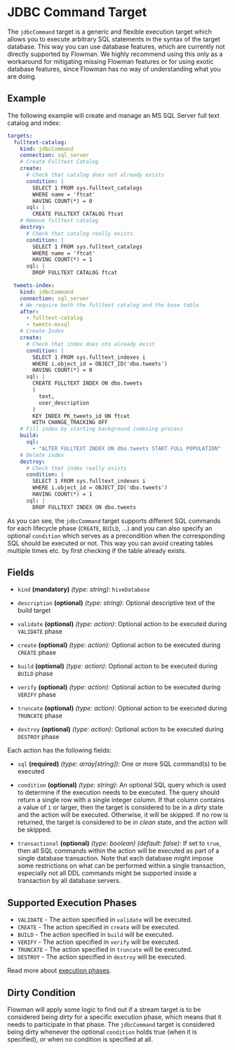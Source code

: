 # JDBC Command Target

The `jdbcCommand` target is a generic and flexible execution target which allows you to execute arbitrary SQL
statements in the syntax of the target database. This way you can use database features, which are currently not
directly supported by Flowman. We highly recommend using this only as a workaround for mitigating missing
Flowman features or for using exotic database features, since Flowman has no way of understanding what you are
doing.

## Example
The following example will create and manage an MS SQL Server full text catalog and index:
```yaml
targets:
  fulltext-catalog:
    kind: jdbcCommand
    connection: sql_server
    # Create Fulltext Catalog
    create:
      # Check that catalog does not already exists
      condition: |
        SELECT 1 FROM sys.fulltext_catalogs
        WHERE name = 'ftcat'
        HAVING COUNT(*) = 0
      sql: |
        CREATE FULLTEXT CATALOG ftcat
    # Remove fulltext catalog
    destroy:
      # Check that catalog really exists
      condition: |
        SELECT 1 FROM sys.fulltext_catalogs
        WHERE name = 'ftcat'
        HAVING COUNT(*) = 1
      sql: |
        DROP FULLTEXT CATALOG ftcat

  tweets-index:
    kind: jdbcCommand
    connection: sql_server
    # We require both the fulltext catalog and the base table
    after:
      - fulltext-catalog
      - tweets-mssql
    # Create Index
    create:
      # Check that index does nto already exist
      condition: |
        SELECT 1 FROM sys.fulltext_indexes i
        WHERE i.object_id = OBJECT_ID('dbo.tweets')
        HAVING COUNT(*) = 0
      sql: |
        CREATE FULLTEXT INDEX ON dbo.tweets
        (
          text,
          user_description
        )
        KEY INDEX PK_tweets_id ON ftcat
        WITH CHANGE_TRACKING OFF
    # Fill index by starting background indexing process
    build:
      sql:
        - "ALTER FULLTEXT INDEX ON dbo.tweets START FULL POPULATION"
    # Delete index
    destroy:
      # Check that index really exists
      condition: |
        SELECT 1 FROM sys.fulltext_indexes i
        WHERE i.object_id = OBJECT_ID('dbo.tweets')
        HAVING COUNT(*) = 1
      sql: |
        DROP FULLTEXT INDEX ON dbo.tweets
```
As you can see, the `jdbcCommand` target supports different SQL commands for each lifecycle phase 
(`CREATE`, `BUILD`, ...) and you can also specify an optional `condition` which serves as a precondition when the
corresponding SQL should be executed or not. This way you can avoid creating tables multiple times etc. by first
checking if the table already exists.


## Fields

* `kind` **(mandatory)** *(type: string)*: `hiveDatabase`

* `description` **(optional)** *(type: string)*:
  Optional descriptive text of the build target

* `validate` **(optional)** *(type: action)*:
  Optional action to be executed during `VALIDATE` phase

* `create` **(optional)** *(type: action)*:
  Optional action to be executed during `CREATE` phase

* `build` **(optional)** *(type: action)*:
  Optional action to be executed during `BUILD` phase

* `verify` **(optional)** *(type: action)*:
  Optional action to be executed during `VERIFY` phase

* `truncate` **(optional)** *(type: action)*:
  Optional action to be executed during `TRUNCATE` phase

* `destroy` **(optional)** *(type: action)*:
  Optional action to be executed during `DESTROY` phase

Each action has the following fields:

* `sql` **(required)** *(type: array[string])*:
One or more SQL command(s) to be executed

* `condition` **(optional)** *(type: string)*:
An optional SQL query which is used to determine if the execution needs to be executed. The query should return a
single row with a single integer column. If that column contains a value of `1` or larger, then the target is considered 
to be in a *dirty* state and the action will be executed. Otherwise, it will be skipped. If no row is returned, the 
target is considered to be in *clean* state, and the action will be skipped.

* `transactional` **(optional)** *(type: boolean)* *(default: false)*:
If set to `true`, then all SQL commands within the action will be executed as part of a single database transaction.
Note that each database might impose some restrictions on what can be performed within a single transaction, especially
not all DDL commands might be supported inside a transaction by all database servers.


## Supported Execution Phases
* `VALIDATE` - The action specified in `validate` will be executed.
* `CREATE` - The action specified in `create` will be executed.
* `BUILD` - The action specified in `build` will be executed.
* `VERIFY` - The action specified in `verify` will be executed.
* `TRUNCATE` - The action specified in `truncate` will be executed.
* `DESTROY` - The action specified in `destroy` will be executed.

Read more about [execution phases](../../concepts/lifecycle.md).


## Dirty Condition
Flowman will apply some logic to find out if a stream target is to be considered being *dirty* for a specific execution
phase, which means that it needs to participate in that phase. The `jdbcCommand` target is considered being dirty
whenever the optional `condition` holds true (when it is specified), or when no condition is specified at all.
